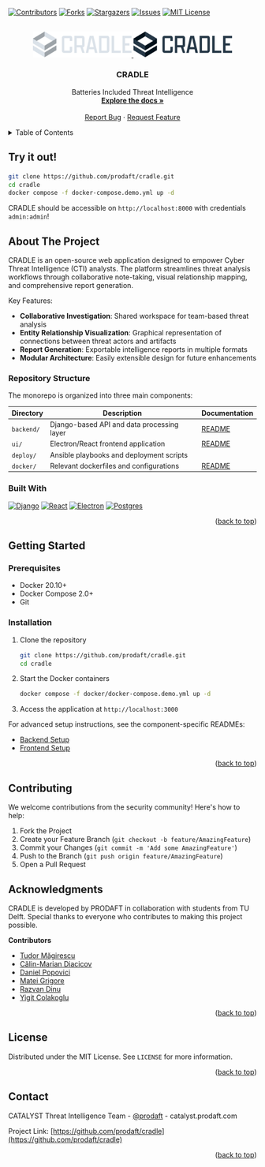 <a id="readme-top"></a>

<!-- PROJECT SHIELDS -->
[![Contributors][contributors-shield]][contributors-url]
[![Forks][forks-shield]][forks-url]
[![Stargazers][stars-shield]][stars-url]
[![Issues][issues-shield]][issues-url]
[![MIT License][license-shield]][license-url]

<!-- PROJECT LOGO -->
<br />
<div align="center">
  <a href="https://github.com/prodaft/cradle">
    <img src="docs/static/images/logos/light.svg#gh-dark-mode-only" alt="Logo" width="200">
    <img src="docs/static/images/logos/dark.svg#gh-light-mode-only" alt="Logo" width="200">
  </a>

  <h3 align="center">CRADLE</h3>

  <p align="center">
    Batteries Included Threat Intelligence
    <br />
    <a href="https://github.com/prodaft/cradle"><strong>Explore the docs »</strong></a>
    <br />
    <br />
    <a href="https://github.com/prodaft/cradle/issues/new">Report Bug</a>
    &middot;
    <a href="https://github.com/prodaft/cradle/issues/new">Request Feature</a>
  </p>
</div>

<!-- TABLE OF CONTENTS -->
<details>
  <summary>Table of Contents</summary>
  <ol>
    <li>
      <a href="#try-it-out">Try it out!</a>
      <a href="#about-the-project">About The Project</a>
      <ul>
        <li><a href="#repository-structure">Repository Structure</a></li>
        <li><a href="#built-with">Built With</a></li>
      </ul>
    </li>
    <li>
      <a href="#getting-started">Getting Started</a>
      <ul>
        <li><a href="#prerequisites">Prerequisites</a></li>
        <li><a href="#installation">Installation</a></li>
      </ul>
    </li>
    <li><a href="#contributing">Contributing</a></li>
    <li><a href="#acknowledgments">Acknowledgments</a></li>
    <li><a href="#license">License</a></li>
    <li><a href="#contact">Contact</a></li>
  </ol>
</details>


## Try it out!

```sh
git clone https://github.com/prodaft/cradle.git
cd cradle
docker compose -f docker-compose.demo.yml up -d
```

CRADLE should be accessible on `http://localhost:8000` with credentials `admin:admin`!

<!-- ABOUT THE PROJECT -->
## About The Project

CRADLE is an open-source web application designed to empower Cyber Threat
Intelligence (CTI) analysts. The platform streamlines threat analysis workflows
through collaborative note-taking, visual relationship mapping, and
comprehensive report generation.

Key Features:
- **Collaborative Investigation**: Shared workspace for team-based threat analysis
- **Entity Relationship Visualization**: Graphical representation of connections between threat actors and artifacts
- **Report Generation**: Exportable intelligence reports in multiple formats
- **Modular Architecture**: Easily extensible design for future enhancements

### Repository Structure

The monorepo is organized into three main components:

| Directory    | Description                                  | Documentation                   |
|--------------|----------------------------------------------|---------------------------------|
| `backend/`   | Django-based API and data processing layer   | [README](backend/README.md)     |
| `ui/`        | Electron/React frontend application          | [README](ui/README.md)          |
| `deploy/`    | Ansible playbooks and deployment scripts     |                                 |
| `docker/`    | Relevant dockerfiles and configurations      | [README](docker/README.md)      |

### Built With

[![Django][Django.com]][Django-url]
[![React][React.js]][React-url]
[![Electron][Electron.js]][Electron-url]
[![Postgres][Postgres.com]][Postgres-url]

<p align="right">(<a href="#readme-top">back to top</a>)</p>

<!-- GETTING STARTED -->
## Getting Started

### Prerequisites

- Docker 20.10+
- Docker Compose 2.0+
- Git

### Installation

1. Clone the repository
   ```sh
   git clone https://github.com/prodaft/cradle.git
   cd cradle
   ```
2. Start the Docker containers
   ```sh
   docker compose -f docker/docker-compose.demo.yml up -d
   ```
3. Access the application at `http://localhost:3000`

For advanced setup instructions, see the component-specific READMEs:
- [Backend Setup](backend/README.md)
- [Frontend Setup](ui/README.md)

<p align="right">(<a href="#readme-top">back to top</a>)</p>

<!-- CONTRIBUTING -->
## Contributing

We welcome contributions from the security community! Here's how to help:

1. Fork the Project
2. Create your Feature Branch (`git checkout -b feature/AmazingFeature`)
3. Commit your Changes (`git commit -m 'Add some AmazingFeature'`)
4. Push to the Branch (`git push origin feature/AmazingFeature`)
5. Open a Pull Request

## Acknowledgments

CRADLE is developed by PRODAFT in collaboration with students from TU Delft. Special thanks to everyone who contributes to making this project possible.

**Contributors**
- [Tudor Măgirescu](https://github.com/TudorMagirescu)
- [Călin-Marian Diacicov](https://github.com/klinashka)
- [Daniel Popovici](https://github.com/Babu-on-Github)
- [Matei Grigore](https://github.com/mateigrigore)
- [Razvan Dinu](https://github.com/razvand13)
- [Yigit Colakoglu](https://github.com/arg3t)

<p align="right">(<a href="#readme-top">back to top</a>)</p>

<!-- LICENSE -->
## License

Distributed under the MIT License. See `LICENSE` for more information.

<p align="right">(<a href="#readme-top">back to top</a>)</p>

<!-- CONTACT -->
## Contact

CATALYST Threat Intelligence Team - [@prodaft](https://twitter.com/prodaft) - catalyst.prodaft.com

Project Link: [https://github.com/prodaft/cradle](https://github.com/prodaft/cradle)

<p align="right">(<a href="#readme-top">back to top</a>)</p>

<!-- MARKDOWN LINKS & IMAGES -->
[contributors-shield]: https://img.shields.io/github/contributors/prodaft/cradle.svg?style=for-the-badge
[contributors-url]: https://github.com/prodaft/cradle/graphs/contributors
[forks-shield]: https://img.shields.io/github/forks/prodaft/cradle.svg?style=for-the-badge
[forks-url]: https://github.com/prodaft/cradle/network/members
[stars-shield]: https://img.shields.io/github/stars/prodaft/cradle.svg?style=for-the-badge
[stars-url]: https://github.com/prodaft/cradle/stargazers
[issues-shield]: https://img.shields.io/github/issues/prodaft/cradle.svg?style=for-the-badge
[issues-url]: https://github.com/prodaft/cradle/issues
[license-shield]: https://img.shields.io/github/license/prodaft/cradle.svg?style=for-the-badge
[license-url]: https://github.com/prodaft/cradle/blob/master/LICENSE

[Django.com]: https://img.shields.io/badge/Django-092E20?style=for-the-badge&logo=django&logoColor=white
[Django-url]: https://www.djangoproject.com/
[React.js]: https://img.shields.io/badge/React-20232A?style=for-the-badge&logo=react&logoColor=61DAFB
[React-url]: https://reactjs.org/
[Electron.js]: https://img.shields.io/badge/Electron-191970?style=for-the-badge&logo=electron&logoColor=white
[Electron-url]: https://www.electronjs.org/
[Postgres.com]: https://img.shields.io/badge/PostgreSQL-316192?style=for-the-badge&logo=postgresql&logoColor=white
[Postgres-url]: https://www.postgresql.org/
